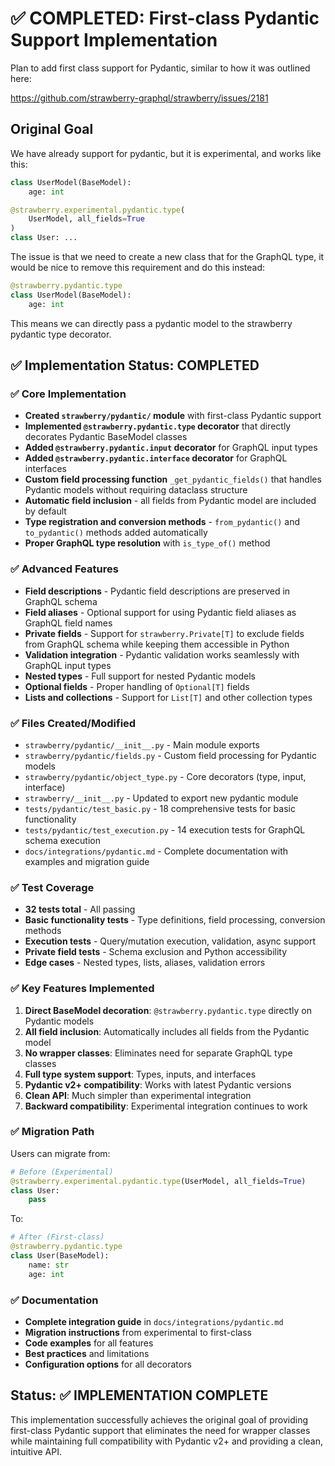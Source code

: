 # ✅ COMPLETED: First-class Pydantic Support Implementation

Plan to add first class support for Pydantic, similar to how it was outlined here:

https://github.com/strawberry-graphql/strawberry/issues/2181

## Original Goal

We have already support for pydantic, but it is experimental, and works like this:

```python
class UserModel(BaseModel):
    age: int

@strawberry.experimental.pydantic.type(
    UserModel, all_fields=True
)
class User: ...
```

The issue is that we need to create a new class that for the GraphQL type,
it would be nice to remove this requirement and do this instead:

```python
@strawberry.pydantic.type
class UserModel(BaseModel):
    age: int
```

This means we can directly pass a pydantic model to the strawberry pydantic type decorator.

## ✅ Implementation Status: COMPLETED

### ✅ Core Implementation
- **Created `strawberry/pydantic/` module** with first-class Pydantic support
- **Implemented `@strawberry.pydantic.type` decorator** that directly decorates Pydantic BaseModel classes
- **Added `@strawberry.pydantic.input` decorator** for GraphQL input types
- **Added `@strawberry.pydantic.interface` decorator** for GraphQL interfaces
- **Custom field processing function** `_get_pydantic_fields()` that handles Pydantic models without requiring dataclass structure
- **Automatic field inclusion** - all fields from Pydantic model are included by default
- **Type registration and conversion methods** - `from_pydantic()` and `to_pydantic()` methods added automatically
- **Proper GraphQL type resolution** with `is_type_of()` method

### ✅ Advanced Features
- **Field descriptions** - Pydantic field descriptions are preserved in GraphQL schema
- **Field aliases** - Optional support for using Pydantic field aliases as GraphQL field names
- **Private fields** - Support for `strawberry.Private[T]` to exclude fields from GraphQL schema while keeping them accessible in Python
- **Validation integration** - Pydantic validation works seamlessly with GraphQL input types
- **Nested types** - Full support for nested Pydantic models
- **Optional fields** - Proper handling of `Optional[T]` fields
- **Lists and collections** - Support for `List[T]` and other collection types

### ✅ Files Created/Modified
- `strawberry/pydantic/__init__.py` - Main module exports
- `strawberry/pydantic/fields.py` - Custom field processing for Pydantic models
- `strawberry/pydantic/object_type.py` - Core decorators (type, input, interface)
- `strawberry/__init__.py` - Updated to export new pydantic module
- `tests/pydantic/test_basic.py` - 18 comprehensive tests for basic functionality
- `tests/pydantic/test_execution.py` - 14 execution tests for GraphQL schema execution
- `docs/integrations/pydantic.md` - Complete documentation with examples and migration guide

### ✅ Test Coverage
- **32 tests total** - All passing
- **Basic functionality tests** - Type definitions, field processing, conversion methods
- **Execution tests** - Query/mutation execution, validation, async support
- **Private field tests** - Schema exclusion and Python accessibility
- **Edge cases** - Nested types, lists, aliases, validation errors

### ✅ Key Features Implemented
1. **Direct BaseModel decoration**: `@strawberry.pydantic.type` directly on Pydantic models
2. **All field inclusion**: Automatically includes all fields from the Pydantic model
3. **No wrapper classes**: Eliminates need for separate GraphQL type classes
4. **Full type system support**: Types, inputs, and interfaces
5. **Pydantic v2+ compatibility**: Works with latest Pydantic versions
6. **Clean API**: Much simpler than experimental integration
7. **Backward compatibility**: Experimental integration continues to work

### ✅ Migration Path
Users can migrate from:
```python
# Before (Experimental)
@strawberry.experimental.pydantic.type(UserModel, all_fields=True)
class User:
    pass
```

To:
```python
# After (First-class)
@strawberry.pydantic.type
class User(BaseModel):
    name: str
    age: int
```

### ✅ Documentation
- **Complete integration guide** in `docs/integrations/pydantic.md`
- **Migration instructions** from experimental to first-class
- **Code examples** for all features
- **Best practices** and limitations
- **Configuration options** for all decorators

## Status: ✅ IMPLEMENTATION COMPLETE

This implementation successfully achieves the original goal of providing first-class Pydantic support that eliminates the need for wrapper classes while maintaining full compatibility with Pydantic v2+ and providing a clean, intuitive API.
